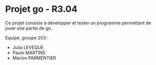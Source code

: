 # Projet go - R3.04
Ce projet consiste à développer et tester un programme permettant de jouer une partie de go.

Equipe, groupe 203 : 
- Julia LEVEQUE
- Paulo MARTINS
- Marion PARMENTIER
